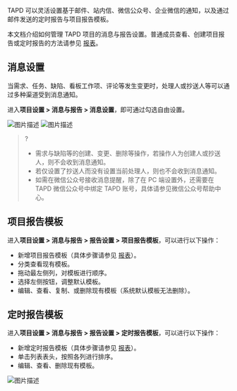 TAPD 可以灵活设置基于邮件、站内信、微信公众号、企业微信的通知，以及通过邮件发送的定时报告与项目报告模板。

本文档介绍如何管理 TAPD 项目的消息与报告设置。普通成员查看、创建项目报告或定时报告的方法请参见 [报表](https://cloud.tencent.com/document/product/624/44293)。

 

## 消息设置

当需求、任务、缺陷、看板工作项、评论等发生变更时，处理人或抄送人等可以通过多种渠道受到消息通知。

进入**项目设置 > 消息与报告 > 消息设置**，即可通过勾选自由设置。

![图片描述](https://main.qcloudimg.com/raw/f16c87d4711baf9723d3914032c683ac.png)
![图片描述](https://main.qcloudimg.com/raw/88d661de6595ace28a98b147cc56b923.png)

>?
> - 需求与缺陷等的创建、变更、删除等操作，若操作人为创建人或抄送人，则不会收到消息通知。
> - 若仅设置了抄送人而没有设置当前处理人，则也不会收到消息通知。
> - 如需在微信公众号接收消息提醒，除了在 PC 端设置外，还需要在 TAPD 微信公众号中绑定 TAPD 账号，具体请参见微信公众号帮助中心。


## 项目报告模板

进入**项目设置 > 消息与报告 > 报告设置 > 项目报告模板**，可以进行以下操作：

- 新增项目报告模板（具体步骤请参见 [报表](https://cloud.tencent.com/document/product/624/44293)）。
- 分类查看现有模板。
- 拖动最左侧列，对模板进行顺序。
- 选择左侧按钮，调整默认模板。
- 编辑、查看、复制、或删除现有模板（系统默认模板无法删除）。


 

## 定时报告模板

进入**项目设置 > 消息与报告 > 报告设置 > 定时报告模板**，可以进行以下操作：
- 新增定时报告模板（具体步骤请参见 [报表](https://cloud.tencent.com/document/product/624/44293)）。
- 单击列表表头，按照各列进行排序。
- 编辑、查看、删除现有模板。

![图片描述](https://main.qcloudimg.com/raw/8f6b4eb7be3a3409d8b415f91c72a52f.png)
